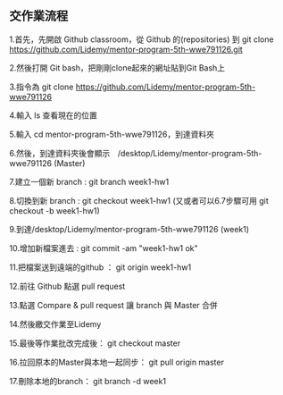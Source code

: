 ## 交作業流程


1.首先，先開啟 Github classroom，從 Github 的(repositories) 到 git clone https://github.com/Lidemy/mentor-program-5th-wwe791126.git   

2.然後打開 Git bash，把剛剛clone起來的網址貼到Git Bash上   

3.指令為 git clone https://github.com/Lidemy/mentor-program-5th-wwe791126  
 
4.輸入 ls 查看現在的位置   

5.輸入 cd mentor-program-5th-wwe791126，到達資料夾   

6.然後，到達資料夾後會顯示　/desktop/Lidemy/mentor-program-5th-wwe791126 (Master)   

7.建立一個新 branch : git branch week1-hw1

8.切換到新   branch : git checkout week1-hw1 (又或者可以6.7步驟可用 git checkout -b week1-hw1)

9.到達/desktop/Lidemy/mentor-program-5th-wwe791126 (week1)

10.增加新檔案進去    : git commit -am "week1-hw1 ok"

11.把檔案送到遠端的github ： git origin week1-hw1

12.前往 Github 點選 pull request

13.點選 Compare & pull request 讓 branch 與 Master 合併

14.然後繳交作業至Lidemy

15.最後等作業批改完成後： git checkout master

16.拉回原本的Master與本地一起同步： git pull origin master 

17.刪除本地的branch： git branch -d week1
